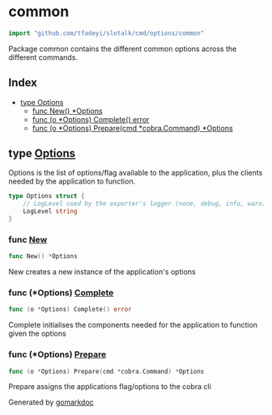 <!-- Code generated by gomarkdoc. DO NOT EDIT -->

# common

```go
import "github.com/tfadeyi/slotalk/cmd/options/common"
```

Package common contains the different common options across the different commands.

## Index

- [type Options](<#type-options>)
  - [func New() *Options](<#func-new>)
  - [func (o *Options) Complete() error](<#func-options-complete>)
  - [func (o *Options) Prepare(cmd *cobra.Command) *Options](<#func-options-prepare>)


## type [Options](<https://github.com/tfadeyi/sloth-simple-comments/blob/main/cmd/options/common/options.go#L15-L18>)

Options is the list of options/flag available to the application, plus the clients needed by the application to function.

```go
type Options struct {
    // LogLevel used by the exporter's logger (none, debug, info, warn)
    LogLevel string
}
```

### func [New](<https://github.com/tfadeyi/sloth-simple-comments/blob/main/cmd/options/common/options.go#L22>)

```go
func New() *Options
```

New creates a new instance of the application's options

### func \(\*Options\) [Complete](<https://github.com/tfadeyi/sloth-simple-comments/blob/main/cmd/options/common/options.go#L33>)

```go
func (o *Options) Complete() error
```

Complete initialises the components needed for the application to function given the options

### func \(\*Options\) [Prepare](<https://github.com/tfadeyi/sloth-simple-comments/blob/main/cmd/options/common/options.go#L27>)

```go
func (o *Options) Prepare(cmd *cobra.Command) *Options
```

Prepare assigns the applications flag/options to the cobra cli



Generated by [gomarkdoc](<https://github.com/princjef/gomarkdoc>)
